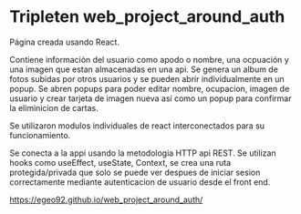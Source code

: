 # Tripleten web_project_around_auth

Página creada usando React.

Contiene información del usuario como apodo o nombre, una ocpuación y una imagen que estan almacenadas en una api. Se genera un album de fotos subidas por otros usuarios y se pueden abrir individualmente en un popup. Se abren popups para poder editar nombre, ocupacion, imagen de usuario y crear tarjeta de imagen nueva así como un popup para confirmar la eliminicion de cartas.

Se utilizaron modulos individuales de react interconectados para su funcionamiento.

Se conecta a la appi usando la metodologia HTTP api REST. Se utilizan hooks como useEffect, useState, Context,
se crea una ruta protegida/privada que solo se puede ver despues de iniciar sesion correctamente mediante autenticacion de usuario desde el front end.

https://egeo92.github.io/web_project_around_auth/
